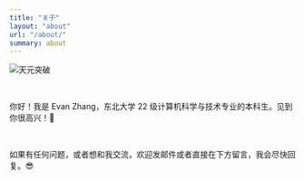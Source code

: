 ```yaml
---
title: "关于"
layout: "about"
url: "/about/"
summary: about
---
```

![天元突破](https://i.postimg.cc/7hwBy7VS/calcr.png)

<br>

你好！我是 Evan Zhang，东北大学 22 级计算机科学与技术专业的本科生。见到你很高兴！🥰

<br>

如果有任何问题，或者想和我交流，欢迎发邮件或者直接在下方留言，我会尽快回复。😎

<br>
